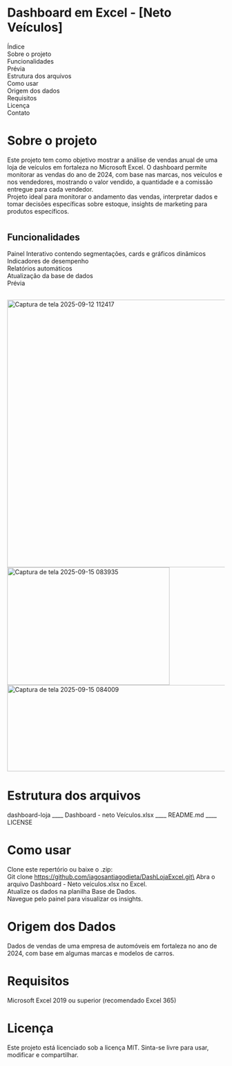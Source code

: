 # Dashboard em Excel - [Neto Veículos]

Índice\
Sobre o projeto\
Funcionalidades\
Prévia\
Estrutura dos arquivos\
Como usar\
Origem dos dados\
Requisitos\
Licença\
Contato
#

# Sobre o projeto

Este projeto tem como objetivo mostrar a análise de vendas anual de uma loja de veículos em fortaleza no Microsoft Excel. O dashboard permite monitorar as vendas do ano de 2024, com base nas marcas, nos veículos e nos vendedores, mostrando o valor vendido, a quantidade e a comissão entregue para cada vendedor.\
Projeto ideal para monitorar o andamento das vendas, interpretar dados e tomar decisões específicas sobre estoque, insights de marketing para produtos específicos.
#
## Funcionalidades

Painel Interativo contendo segmentações, cards e gráficos dinâmicos\
Indicadores de desempenho\
Relatórios automáticos\
Atualização da base de dados\
Prévia
##

<img width="1083" height="619" alt="Captura de tela 2025-09-12 112417" src="https://github.com/user-attachments/assets/59dc6484-d766-40e0-bd5e-72a1ab366e83" />
<img width="376" height="272" alt="Captura de tela 2025-09-15 083935" src="https://github.com/user-attachments/assets/ab434f82-b127-4b99-8d23-844d47f0928e" />
<img width="524" height="200" alt="Captura de tela 2025-09-15 084009" src="https://github.com/user-attachments/assets/7230a0f9-5ebf-44b7-9776-55fb3ffa7fee" />

# Estrutura dos arquivos
dashboard-loja
____ Dashboard - neto Veículos.xlsx
____ README.md
____ LICENSE

# Como usar 
Clone este repertório ou baixe o .zip:\
Git clone https://github.com/iagosantiagodieta/DashLojaExcel.git\
Abra o arquivo Dashboard - Neto veículos.xlsx no Excel.\
Atualize os dados na planilha Base de Dados.\
Navegue pelo painel para visualizar os insights.
#

# Origem dos Dados 
Dados de vendas de uma empresa de automóveis em fortaleza no ano de 2024, com base em algumas marcas e modelos de carros.

# Requisitos
Microsoft Excel 2019 ou superior (recomendado Excel 365)

# Licença
Este projeto está licenciado sob a licença MIT. Sinta-se livre para usar, modificar e compartilhar.
